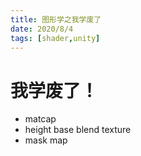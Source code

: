 ```yaml
---
title: 图形学之我学废了
date: 2020/8/4
tags: [shader,unity]
---
```

# 我学废了！
+ matcap
+ height base blend texture
+ mask map